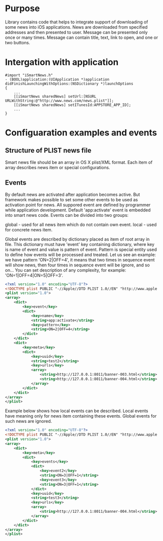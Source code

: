 # Purpose
Library contains code that helps to integrate support of downloading of some news into iOS applications. 
News are downloaded from specified addresses and then presented to user. Message can be presented only once or many times. 
Message can contain title, text, link to open, and one or two buttons.

# Intergation with application

```objc
#import "iSmartNews.h"
- (BOOL)application:(UIApplication *)application didFinishLaunchingWithOptions:(NSDictionary *)launchOptions
{
    ...
    [[iSmartNews sharedNews] setUrl:[NSURL URLWithString:@"http://www.news.com/news.plist"]];
    [[iSmartNews sharedNews] setITunesId:APPSTORE_APP_ID];
    ...
}
```

# Configuaration examples and events

## Structure of PLIST news file
Smart news file should be an array in OS X plist/XML format. Each item of array describes news item or special configurations.

## Events
By default news are activated after application becomes active. But framework makes possible to set some other events to be used as activation point for news. All suppored event are defined by programmer while application development. Default 'app:activate' event is embedded into smart news code. Events can be divided into two groups:

global - used for all news item which do not contain own event.
local - used for concrete news item.

Global events are described by dictionary placed as item of root array in file. This dictionary must have 'event' key containing dictionary, where key is name of event and value is pattern of event. Pattern is special entity used to define how events will be processed and treated. Let us see an example: we have pattern 'ON=2|OFF=4', it means that two times in sequence event will show news, then four times in sequence event will be ignore, and so on... You can set description of any complexity, for example: 'ON=1|OFF=4|ON=5|OFF=3'.

```xml
<?xml version="1.0" encoding="UTF-8"?>
<!DOCTYPE plist PUBLIC "-//Apple//DTD PLIST 1.0//EN" "http://www.apple.com/DTDs/PropertyList-1.0.dtd">
<plist version="1.0">
<array>
    <dict>
        <key>event</key>
        <dict>
            <key>name</key>
            <string>app:activate</string>
            <key>pattern</key>
            <string>ON=2|OFF=4</string>
        </dict>
    </dict>
    <dict>
        <key>meta</key>
        <dict>
            <key>uuid</key>
            <string>test2</string>
            <key>urls</key>
            <array>
                <string>http://127.0.0.1:8011/banner-003.html</string>
                <string>http://127.0.0.1:8011/banner-004.html</string>
            </array>
        </dict>
    </dict>
</array>
</plist>
```

Example below shows how local events can be described. Local events have meaning only for news item containing these events. Global events for such news are ignored.
```xml
<?xml version="1.0" encoding="UTF-8"?>
<!DOCTYPE plist PUBLIC "-//Apple//DTD PLIST 1.0//EN" "http://www.apple.com/DTDs/PropertyList-1.0.dtd">
<plist version="1.0">
<array>
    <dict>
        <key>meta</key>
        <dict>
            <key>events</key>
            <dict>
                <key>event2</key>
                <string>ON=3|OFF=1</string>
                <key>event3</key>
                <string>ON=3|OFF=1</string>
            </dict>
            <key>uuid</key>
            <string>test3</string>
            <key>urls</key>
            <array>
                <string>http://127.0.0.1:8011/banner-004.html</string>
            </array>
        </dict>
    </dict>
</array>
</plist>
```